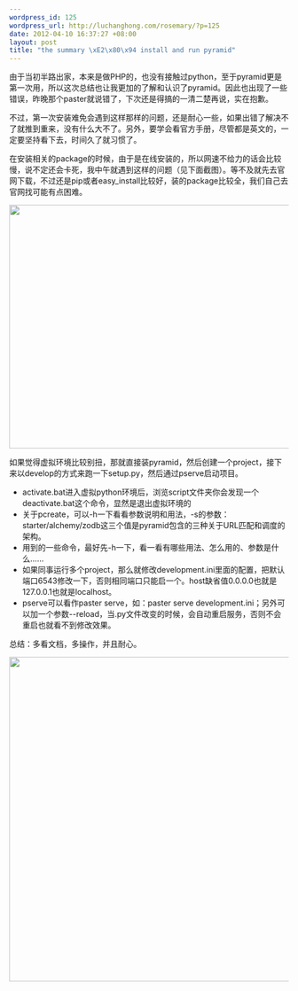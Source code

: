 ```yaml
--- 
wordpress_id: 125
wordpress_url: http://luchanghong.com/rosemary/?p=125
date: 2012-04-10 16:37:27 +08:00
layout: post
title: "the summary \xE2\x80\x94 install and run pyramid"
---
```

由于当初半路出家，本来是做PHP的，也没有接触过python，至于pyramid更是第一次用，所以这次总结也让我更加的了解和认识了pyramid。因此也出现了一些错误，昨晚那个paster就说错了，下次还是得搞的一清二楚再说，实在抱歉。

不过，第一次安装难免会遇到这样那样的问题，还是耐心一些，如果出错了解决不了就推到重来，没有什么大不了。另外，要学会看官方手册，尽管都是英文的，一定要坚持看下去，时间久了就习惯了。

在安装相关的package的时候，由于是在线安装的，所以网速不给力的话会比较慢，说不定还会卡死，我中午就遇到这样的问题（见下面截图）。等不及就先去官网下载，不过还是pip或者easy_install比较好，装的package比较全，我们自己去官网找可能有点困难。

<a href="http://luchanghong.com/rosemary/wp-content/uploads/2012/04/timeout.jpg"><img class="alignnone size-full wp-image-127" title="timeout" src="http://luchanghong.com/rosemary/wp-content/uploads/2012/04/timeout.jpg" alt="" width="681" height="440" /></a>

如果觉得虚拟环境比较别扭，那就直接装pyramid，然后创建一个project，接下来以develop的方式来跑一下setup.py，然后通过pserve启动项目。
<ul>
	<li>activate.bat进入虚拟python环境后，浏览script文件夹你会发现一个deactivate.bat这个命令，显然是退出虚拟环境的</li>
	<li>关于pcreate，可以-h一下看看参数说明和用法，-s的参数：starter/alchemy/zodb这三个值是pyramid包含的三种关于URL匹配和调度的架构。</li>
	<li>用到的一些命令，最好先-h一下，看一看有哪些用法、怎么用的、参数是什么……</li>
	<li>如果同事运行多个project，那么就修改development.ini里面的配置，把默认端口6543修改一下，否则相同端口只能启一个。host缺省值0.0.0.0也就是127.0.0.1也就是localhost。</li>
	<li>pserve可以看作paster serve，如：paster serve development.ini；另外可以加一个参数--reload，当.py文件改变的时候，会自动重启服务，否则不会重启也就看不到修改效果。</li>
</ul>
总结：多看文档，多操作，并且耐心。

<a href="http://luchanghong.com/rosemary/wp-content/uploads/2012/04/pyramid.jpg"><img class="alignnone size-full wp-image-128" title="pyramid" src="http://luchanghong.com/rosemary/wp-content/uploads/2012/04/pyramid.jpg" alt="" width="670" height="586" /></a>
